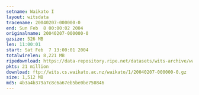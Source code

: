 ```yaml
---
setname: Waikato I
layout: witsdata
tracename: 20040207-000000-0
end: Sun Feb  8 00:00:02 2004
originalname: 20040207-000000-0
gzsize: 526 MB
len: 11:00:01
start: Sat Feb  7 13:00:01 2004
totalwirelen: 8,221 MB
ripedownload: https://data-repository.ripe.net/datasets/wits-archive/waikato/1/20040207-000000-0.gz
pkts: 21 million
download: ftp://wits.cs.waikato.ac.nz/waikato/1/20040207-000000-0.gz
size: 1,512 MB
md5: 4b3a4b379a7c8c6a67eb5be0be750846
---
```

